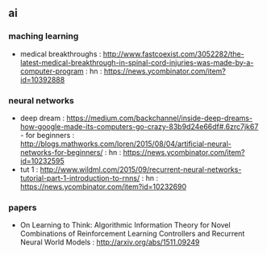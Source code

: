 ## ai

### maching learning
- medical breakthroughs : http://www.fastcoexist.com/3052282/the-latest-medical-breakthrough-in-spinal-cord-injuries-was-made-by-a-computer-program : hn : https://news.ycombinator.com/item?id=10392888

### neural networks
- deep dream : https://medium.com/backchannel/inside-deep-dreams-how-google-made-its-computers-go-crazy-83b9d24e66df#.6zrc7jk67 - for beginners : http://blogs.mathworks.com/loren/2015/08/04/artificial-neural-networks-for-beginners/ : hn : https://news.ycombinator.com/item?id=10232595                                                     
- tut 1 : http://www.wildml.com/2015/09/recurrent-neural-networks-tutorial-part-1-introduction-to-rnns/ : hn : https://news.ycombinator.com/item?id=10232690                                                     

### papers
- On Learning to Think: Algorithmic Information Theory for Novel Combinations of Reinforcement Learning Controllers and Recurrent Neural World Models : http://arxiv.org/abs/1511.09249
